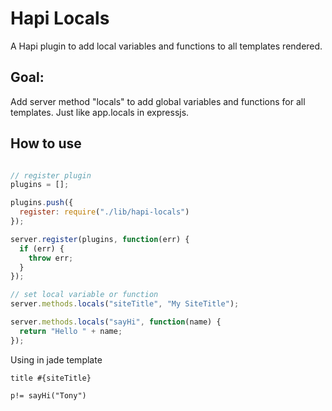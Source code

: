 Hapi Locals
===========

A Hapi plugin to add local variables and functions to all templates rendered.

## Goal:
Add server method "locals" to add global variables and functions for all templates. Just like app.locals in expressjs.

## How to use

```javascript

// register plugin
plugins = [];

plugins.push({
  register: require("./lib/hapi-locals")
});

server.register(plugins, function(err) {
  if (err) {
    throw err;
  }
});

// set local variable or function
server.methods.locals("siteTitle", "My SiteTitle");

server.methods.locals("sayHi", function(name) {
  return "Hello " + name;
});
```

Using in jade template
```jade
title #{siteTitle}

p!= sayHi("Tony")
```
